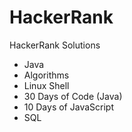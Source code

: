 # HackerRank
HackerRank Solutions

- Java
- Algorithms
- Linux Shell
- 30 Days of Code (Java)
- 10 Days of JavaScript
- SQL
